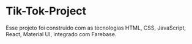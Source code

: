 # Tik-Tok-Project
Esse projeto foi construido com as tecnologias HTML, CSS, JavaScript, React, Material UI, integrado com Farebase.

